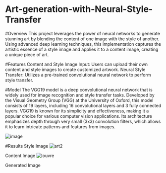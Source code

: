 # Art-generation-with-Neural-Style-Transfer

#Overview
This project leverages the power of neural networks to generate stunning art by blending the content of one image with the style of another. Using advanced deep learning techniques, this implementation captures the artistic essence of a style image and applies it to a content image, creating a unique piece of art.

#Features
Content and Style Image Input: Users can upload their own content and style images to create customized artwork.
Neural Style Transfer: Utilizes a pre-trained convolutional neural network to perform style transfer.

#Model
The VGG19 model is a deep convolutional neural network that is widely used for image recognition and style transfer tasks. Developed by the Visual Geometry Group (VGG) at the University of Oxford, this model consists of 19 layers, including 16 convolutional layers and 3 fully connected layers. VGG19 is known for its simplicity and effectiveness, making it a popular choice for various computer vision applications. Its architecture emphasizes depth through very small (3x3) convolution filters, which allows it to learn intricate patterns and features from images.

![image](https://github.com/user-attachments/assets/a71b4039-69a3-45fa-a412-80af83cd62c8)

#Results
Style Image
![art2](https://github.com/user-attachments/assets/8ab86c10-5a4b-4273-8f09-2af75d0c27b7)

Content Image
![louvre](https://github.com/user-attachments/assets/48892414-660f-40bc-87df-b7ed1b9862bf)

Generated Image



